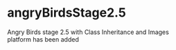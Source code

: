 # angryBirdsStage2.5
Angry Birds stage 2.5 with Class Inheritance and Images    
platform has been added
